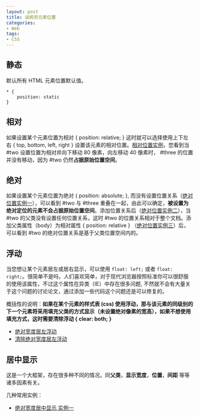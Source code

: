 ```yaml
---
layout: post
title: 谈网页元素位置
categories:
- Web
tags:
- CSS
---
```


## 静态
默认所有 HTML 元素位置默认值。

	* {
		position: static
	}

## 相对
如果设置某个元素位置为相对 { position: relative; } 这时就可以选择使用上下左右 { top, bottom, left, right } 设置该元素的相对位置。[相对位置实例](/articles/web-elements-position/position-relative.html)，您看到当 #two 设置位置为相对并向下移动 80 像素，向左移动 40 像素时， #three 的位置并没有移动，因为 #two 仍然**占据原始位置空间**。

## 绝对
如果设置某个元素位置为绝对 { position: absolute; }, 而没有设置位置关系（[绝对位置实例一](/articles/web-elements-position/position-absolute-1.html)），可以看到 #two 与 #three 重叠在一起，由此可以确定，**被设置为绝对定位的元素不会占据原始位置空间**。添加位置关系后（[绝对位置实例二](/articles/web-elements-position/position-absolute-2.html)），当 #two 的父类没有设置任何位置关系，这时 #two 的位置关系相对于整个文档。添加父类属性（body）为相对属性 { position: relative } （[绝对位置实例三](/articles/web-elements-position/position-absolute-3.html)）后，可以看到 #two 的绝对位置关系是基于父类位置空间内的。

## 浮动
当您想让某个元素居左或居右显示，可以使用 `float: left;` 或者 `float: right;`。很简单不是吗，人们喜欢简单，对于现代浏览器按照标准你可以很舒服的使用该属性，不过这个属性在异类（IE）中存在很多问题, 不然就不会有大量关于这个问题的讨论论文，通过添加一些代码这个问题还是可以修复的。

概括性的说明：**如果在某个元素的样式表 (css) 使用浮动，那与该元素的同级别的下一个元素将采用填充父类的方式显示（未设置绝对像素的宽高），如果不想使用填充方式，这时需要清除浮动 { clear: both; }**

* [绝对宽度居左浮动](/articles/web-elements-position/float-1.html)
* [清除绝对宽度居左浮动](/articles/web-elements-position/float-2.html)

## 居中显示
这是一个大框架，存在很多种不同的情况。同**父类**，**显示宽度**，**位置**，**间距** 等等诸多因素有关。

几种常用实例：

* [绝对宽度居中显示 实例一](/articles/web-elements-position/center-1.html)